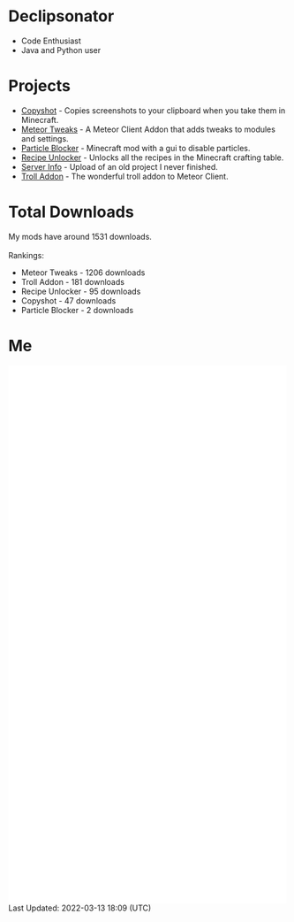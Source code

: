 # Declipsonator
- Code Enthusiast
- Java and Python user
# Projects
- [Copyshot](https://github.com/Declipsonator/Copyshot) - Copies screenshots to your clipboard when you take them in Minecraft.
- [Meteor Tweaks](https://github.com/Declipsonator/Meteor-Tweaks) - A Meteor Client Addon that adds tweaks to modules and settings.
- [Particle Blocker](https://github.com/Declipsonator/Particle-Blocker) - Minecraft mod with a gui to disable particles.
- [Recipe Unlocker](https://github.com/Declipsonator/Recipe-Unlocker) - Unlocks all the recipes in the Minecraft crafting table.
- [Server Info](https://github.com/Declipsonator/Server-Info) - Upload of an old project I never finished.
- [Troll Addon](https://github.com/Declipsonator/Troll-Addon) - The wonderful troll addon to Meteor Client.


# Total Downloads
My mods have around 1531 downloads. \
\
Rankings:
- Meteor Tweaks - 1206 downloads  
- Troll Addon - 181 downloads  
- Recipe Unlocker - 95 downloads  
- Copyshot - 47 downloads  
- Particle Blocker - 2 downloads  


# Me
<img align="center" src="/github-metrics.svg" alt="Metrics">
Last Updated: 2022-03-13 18:09 (UTC)
